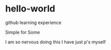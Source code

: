 # hello-world
github learning experience

Simple for Some

<p> I am so nervous doing this I have just p's myself</p>
